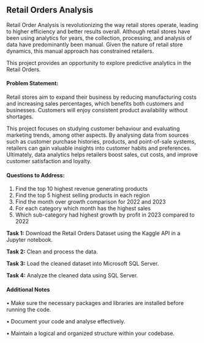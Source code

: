  ## **Retail Orders Analysis**
Retail Order Analysis is revolutionizing the way retail stores operate, leading to higher efficiency and better results overall. Although retail stores have been using analytics for years, the collection, processing, and analysis of data have predominantly been manual. Given the nature of retail store dynamics, this manual approach has constrained retailers.

This project provides an opportunity to explore predictive analytics in the Retail Orders.


#### **Problem Statement:**
Retail stores aim to expand their business by reducing manufacturing costs and increasing sales percentages, which benefits both customers and businesses. Customers will enjoy consistent product availability without shortages. 

This project focuses on studying customer behaviour and evaluating marketing trends, among other aspects. By analysing data from sources such as customer purchase histories, products, and point-of-sale systems, retailers can gain valuable insights into customer habits and preferences. 
Ultimately, data analytics helps retailers boost sales, cut costs, and improve customer satisfaction and loyalty.


#### **Questions to Address:**
1.	Find the top 10 highest revenue generating products
2.	Find the top 5 highest selling products in each region
3.	Find the month over growth comparison for 2022 and 2023
4.	For each category which month has the highest sales
5.	Which sub-category had highest growth by profit in 2023 compared to 2022


**Task 1:** Download the Retail Orders Dataset using the Kaggle API in a Jupyter notebook.

**Task 2:** Clean and process the data.

**Task 3:** Load the cleaned dataset into Microsoft SQL Server.

**Task 4:** Analyze the cleaned data using SQL Server.


#### **Additional Notes**
•	Make sure the necessary packages and libraries are installed before running the code.

•	Document your code and analyse effectively.

•	Maintain a logical and organized structure within your codebase.
